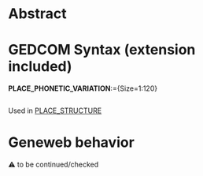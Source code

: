 ﻿# Abstract

# GEDCOM Syntax (extension included)

**PLACE_PHONETIC_VARIATION**:={Size=1:120}
<pre>
</pre>
Used in <a href=Ged.PLACE_STRUCTURE.md>PLACE_STRUCTURE</a><br />

# Geneweb behavior


:warning: to be continued/checked

